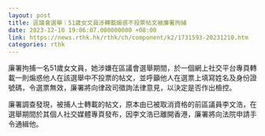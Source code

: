 ```yaml
---
layout: post
title: 區議會選舉｜51歲女文員涉轉載煽惑不投票帖文被廉署拘捕
date: 2023-12-10 19:06:07.000000000 +08:00
link: https://news.rthk.hk/rthk/ch/component/k2/1731593-20231210.htm
categories: rthk
---
```


廉署拘捕一名51歲女文員，她涉嫌在區議會選舉期間，於一個網上社交平台專頁轉載一則煽惑他人在該選舉中不投票的帖文，並呼籲他人在選票上填寫姓名及身份證號碼，令選票無效，廉署將向律政司徵詢法律意見，以決定是否作出檢控。

廉署調查發現，被捕人士轉載的帖文，原本由已被取消資格的前區議員李文浩，在選舉期間於其個人社交媒體專頁發布，因李文浩已離開香港，廉署將向法院申請手令通緝他。
